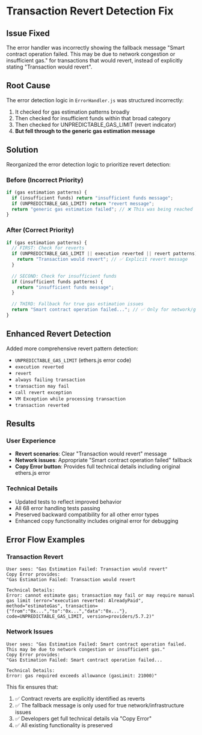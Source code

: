 # Transaction Revert Detection Fix

## Issue Fixed
The error handler was incorrectly showing the fallback message "Smart contract operation failed. This may be due to network congestion or insufficient gas." for transactions that would revert, instead of explicitly stating "Transaction would revert".

## Root Cause
The error detection logic in `ErrorHandler.js` was structured incorrectly:
1. It checked for gas estimation patterns broadly
2. Then checked for insufficient funds within that broad category
3. Then checked for UNPREDICTABLE_GAS_LIMIT (revert indicator)
4. **But fell through to the generic gas estimation message**

## Solution
Reorganized the error detection logic to prioritize revert detection:

### Before (Incorrect Priority)
```javascript
if (gas estimation patterns) {
  if (insufficient funds) return "insufficient funds message";
  if (UNPREDICTABLE_GAS_LIMIT) return "revert message";
  return "generic gas estimation failed"; // ❌ This was being reached for reverts
}
```

### After (Correct Priority)
```javascript
if (gas estimation patterns) {
  // FIRST: Check for reverts
  if (UNPREDICTABLE_GAS_LIMIT || execution reverted || revert patterns) {
    return "Transaction would revert"; // ✅ Explicit revert message
  }
  
  // SECOND: Check for insufficient funds
  if (insufficient funds patterns) {
    return "insufficient funds message";
  }
  
  // THIRD: Fallback for true gas estimation issues
  return "Smart contract operation failed..."; // ✅ Only for network/gas issues
}
```

## Enhanced Revert Detection
Added more comprehensive revert pattern detection:
- `UNPREDICTABLE_GAS_LIMIT` (ethers.js error code)
- `execution reverted`
- `revert`
- `always failing transaction`
- `transaction may fail`
- `call revert exception`
- `VM Exception while processing transaction`
- `transaction reverted`

## Results

### User Experience
- **Revert scenarios**: Clear "Transaction would revert" message
- **Network issues**: Appropriate "Smart contract operation failed" fallback
- **Copy Error button**: Provides full technical details including original ethers.js error

### Technical Details
- Updated tests to reflect improved behavior
- All 68 error handling tests passing
- Preserved backward compatibility for all other error types
- Enhanced copy functionality includes original error for debugging

## Error Flow Examples

### Transaction Revert
```
User sees: "Gas Estimation Failed: Transaction would revert"
Copy Error provides: 
"Gas Estimation Failed: Transaction would revert

Technical Details:
Error: cannot estimate gas; transaction may fail or may require manual gas limit (error="execution reverted: AlreadyPaid", method="estimateGas", transaction={"from":"0x...","to":"0x...","data":"0x..."}, code=UNPREDICTABLE_GAS_LIMIT, version=providers/5.7.2)"
```

### Network Issues
```
User sees: "Gas Estimation Failed: Smart contract operation failed. This may be due to network congestion or insufficient gas."
Copy Error provides:
"Gas Estimation Failed: Smart contract operation failed...

Technical Details:
Error: gas required exceeds allowance (gasLimit: 21000)"
```

This fix ensures that:
1. ✅ Contract reverts are explicitly identified as reverts
2. ✅ The fallback message is only used for true network/infrastructure issues
3. ✅ Developers get full technical details via "Copy Error"
4. ✅ All existing functionality is preserved
